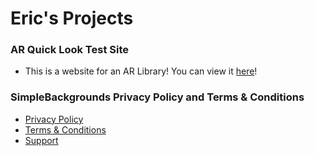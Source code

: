 # Eric's Projects

### AR Quick Look Test Site
* This is a website for an AR Library! You can view it [here](Website.html)!

### SimpleBackgrounds Privacy Policy and Terms & Conditions
* [Privacy Policy](SB-PP.html)
* [Terms & Conditions](SB-TC.html)
* [Support](SB-S.html)
